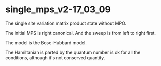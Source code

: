 # single_mps_v2-17_03_09
The single site variation matrix product state without MPO.



The initial MPS is right canonical. And the sweep is from left to right first.




The model is the Bose-Hubbard model.


The Hamiltanian is parted by the quantum number is ok for all the conditions, although it's not conserved quantity.
